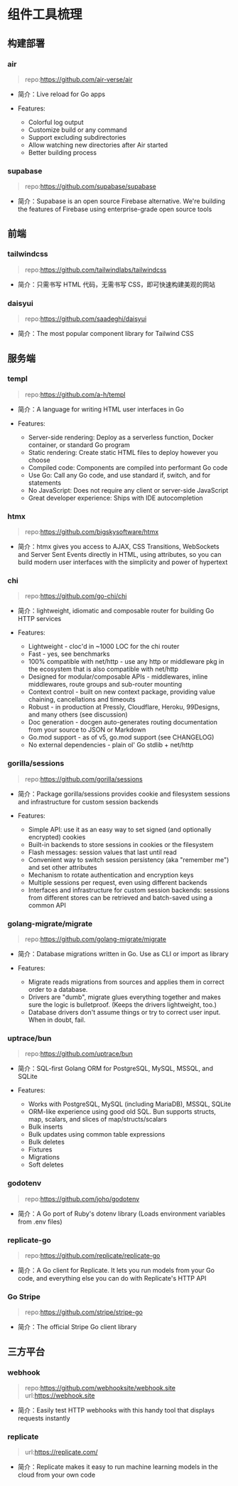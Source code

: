 # 组件工具梳理

## 构建部署

### air

> repo:https://github.com/air-verse/air

- 简介：Live reload for Go apps

- Features:
	- Colorful log output
	- Customize build or any command
	- Support excluding subdirectories
	- Allow watching new directories after Air started
	- Better building process

### supabase

> repo:https://github.com/supabase/supabase

- 简介：Supabase is an open source Firebase alternative. We're building the features of Firebase using enterprise-grade
  open source tools

## 前端

### tailwindcss

> repo:https://github.com/tailwindlabs/tailwindcss

- 简介：只需书写 HTML 代码，无需书写 CSS，即可快速构建美观的网站

### daisyui

> repo:https://github.com/saadeghi/daisyui

- 简介：The most popular component library for Tailwind CSS

## 服务端

### templ

> repo:https://github.com/a-h/templ

- 简介：A language for writing HTML user interfaces in Go

- Features:
	- Server-side rendering: Deploy as a serverless function, Docker container, or standard Go program
	- Static rendering: Create static HTML files to deploy however you choose
	- Compiled code: Components are compiled into performant Go code
	- Use Go: Call any Go code, and use standard if, switch, and for statements
	- No JavaScript: Does not require any client or server-side JavaScript
	- Great developer experience: Ships with IDE autocompletion

### htmx

> repo:https://github.com/bigskysoftware/htmx

- 简介：htmx gives you access to AJAX, CSS Transitions, WebSockets and Server Sent Events directly in HTML, using
  attributes, so you can build modern user interfaces with the simplicity and power of hypertext

### chi

> repo:https://github.com/go-chi/chi

- 简介：lightweight, idiomatic and composable router for building Go HTTP services

- Features:
	- Lightweight - cloc'd in ~1000 LOC for the chi router
	- Fast - yes, see benchmarks
	- 100% compatible with net/http - use any http or middleware pkg in the ecosystem that is also compatible with
	  net/http
	- Designed for modular/composable APIs - middlewares, inline middlewares, route groups and sub-router mounting
	- Context control - built on new context package, providing value chaining, cancellations and timeouts
	- Robust - in production at Pressly, Cloudflare, Heroku, 99Designs, and many others (see discussion)
	- Doc generation - docgen auto-generates routing documentation from your source to JSON or Markdown
	- Go.mod support - as of v5, go.mod support (see CHANGELOG)
	- No external dependencies - plain ol' Go stdlib + net/http

### gorilla/sessions

> repo:https://github.com/gorilla/sessions

- 简介：Package gorilla/sessions provides cookie and filesystem sessions and infrastructure for custom session backends

- Features:
	- Simple API: use it as an easy way to set signed (and optionally encrypted) cookies
	- Built-in backends to store sessions in cookies or the filesystem
	- Flash messages: session values that last until read
	- Convenient way to switch session persistency (aka "remember me") and set other attributes
	- Mechanism to rotate authentication and encryption keys
	- Multiple sessions per request, even using different backends
	- Interfaces and infrastructure for custom session backends: sessions from different stores can be retrieved and
	  batch-saved using a common API

### golang-migrate/migrate

> repo:https://github.com/golang-migrate/migrate

- 简介：Database migrations written in Go. Use as CLI or import as library

- Features:
   - Migrate reads migrations from sources and applies them in correct order to a database.
   - Drivers are "dumb", migrate glues everything together and makes sure the logic is bulletproof. (Keeps the drivers lightweight, too.)
   - Database drivers don't assume things or try to correct user input. When in doubt, fail.

### uptrace/bun

> repo:https://github.com/uptrace/bun

- 简介：SQL-first Golang ORM for PostgreSQL, MySQL, MSSQL, and SQLite

- Features:
	- Works with PostgreSQL, MySQL (including MariaDB), MSSQL, SQLite
	- ORM-like experience using good old SQL. Bun supports structs, map, scalars, and slices of map/structs/scalars
	- Bulk inserts
	- Bulk updates using common table expressions
	- Bulk deletes
	- Fixtures
	- Migrations
	- Soft deletes

### godotenv

> repo:https://github.com/joho/godotenv

- 简介：A Go port of Ruby's dotenv library (Loads environment variables from .env files)

### replicate-go


> repo:https://github.com/replicate/replicate-go

- 简介：A Go client for Replicate. It lets you run models from your Go code, and everything else you can do with Replicate's HTTP API

### Go Stripe

> repo:https://github.com/stripe/stripe-go

- 简介：The official Stripe Go client library


## 三方平台

### webhook

> repo:https://github.com/webhooksite/webhook.site
> url:https://webhook.site

- 简介：Easily test HTTP webhooks with this handy tool that displays requests instantly

### replicate

> url:https://replicate.com/

- 简介：Replicate makes it easy to run machine learning models in the cloud from your own code
